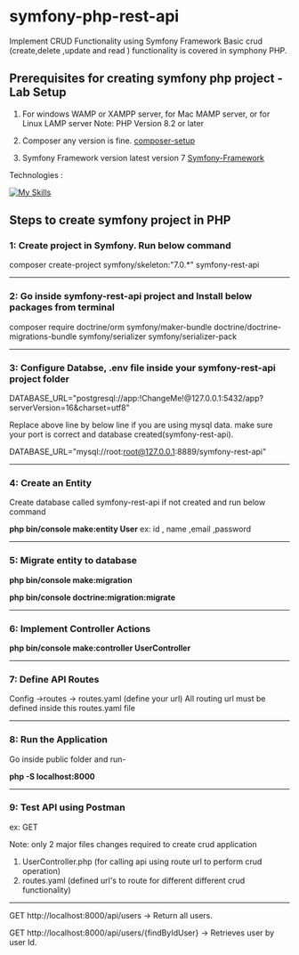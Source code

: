 # symfony-php-rest-api
Implement CRUD Functionality using Symfony Framework
Basic crud (create,delete ,update and read ) functionality is covered in symphony PHP.

## Prerequisites for creating symfony php project - Lab Setup
1. For windows WAMP or XAMPP server, for Mac MAMP server, or for Linux LAMP server
Note: PHP Version 8.2 or later

2. Composer any version is fine.
   [composer-setup](https://getcomposer.org/download/)

3. Symfony Framework version latest version 7
  [Symfony-Framework](https://symfony.com/doc/current/setup.html)

Technologies :

[![My Skills](https://skillicons.dev/icons?i=php,symfony)](https://skillicons.dev)

## Steps to create symfony project in PHP

### 1: Create project in Symfony. Run below command
   composer create-project symfony/skeleton:"7.0.*" symfony-rest-api
   
------------------------------------------------------------------------
### 2: Go inside symfony-rest-api project and Install below packages from terminal
   composer require doctrine/orm symfony/maker-bundle doctrine/doctrine-migrations-bundle symfony/serializer symfony/serializer-pack
   
------------------------------------------------------------------------
### 3: Configure Databse, .env file inside your symfony-rest-api project folder
   DATABASE_URL="postgresql://app:!ChangeMe!@127.0.0.1:5432/app?serverVersion=16&charset=utf8"
   
   Replace above line by below line if you are using mysql data. make sure your port is correct and database created(symfony-rest-api).
   
   DATABASE_URL="mysql://root:root@127.0.0.1:8889/symfony-rest-api"
   
------------------------------------------------------------------------
### 4: Create an Entity 
   Create database called symfony-rest-api if not created and run below command
   
   **php bin/console make:entity User**
   ex: id , name ,email ,password
   
------------------------------------------------------------------------
### 5: Migrate entity to database
   **php bin/console make:migration**
   
   **php bin/console doctrine:migration:migrate**
   
------------------------------------------------------------------------
### 6: Implement Controller Actions 
   **php bin/console make:controller UserController**
   
------------------------------------------------------------------------
### 7: Define API Routes 
   Config ->routes -> routes.yaml (define your url)
   All routing url must be defined inside this routes.yaml file
   
------------------------------------------------------------------------
### 8: Run the Application
Go inside public folder and run-

   **php -S localhost:8000**
   
------------------------------------------------------------------------
### 9: Test API using Postman 
ex: GET

Note: only 2 major files changes required to create crud application 
1. UserController.php (for calling api using route url to perform crud operation)
2. routes.yaml (defined url's to route for different different crud functionality)
------------------
GET http://localhost:8000/api/users -> Return all users.

GET http://localhost:8000/api/users/{findByIdUser} -> Retrieves user by user Id.



